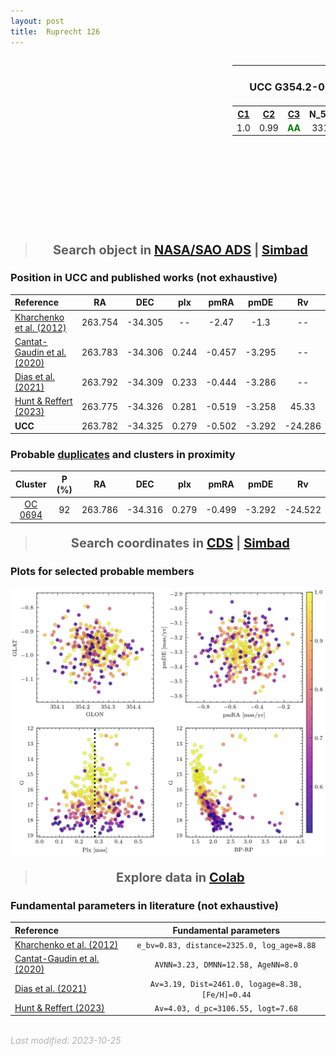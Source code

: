 ```yaml
---
layout: post
title:  Ruprecht 126
---
```


<div style="display: flex; justify-content: space-between;">
 <div style="text-align: center;">
 <!-- Left block -->
 <div id="aladin-lite-div" style="width:355px;height:250px;"></div>
 <script type="text/javascript" src="https://aladin.cds.unistra.fr/AladinLite/api/v3/latest/aladin.js" charset="utf-8"></script>
 <script type="text/javascript">
   let aladin;
   A.init.then(() => {
      aladin = A.aladin('#aladin-lite-div', {survey: "P/DSS2/color", fov:0.14, target: "263.782 -34.325"});
   });
 </script>
</div>
<!-- Left block -->

<table style="text-align: center; width:355px;height:250px;">
  <!-- Row 1 (title) -->
  <tr>
    <td colspan="5"><h3>UCC G354.2-00.9a</h3></td>
  </tr>
  <!-- Row 2 -->
  <tr>
    <th><a href="https://ucc.ar/faq#what-are-the-c1-c2-and-c3-parameters" title="Photometric class">C1</a></th>
    <th><a href="https://ucc.ar/faq#what-are-the-c1-c2-and-c3-parameters" title="Density class">C2</a></th>
    <th><a href="https://ucc.ar/faq#what-are-the-c1-c2-and-c3-parameters" title="Combined class">C3</a></th>
    <th><div title="Stars with membership probability >50%">N_50</div></th>
    <th><div title="Radius that contains half the members [arcmin]">r_50</div></th>
  </tr>
  <!-- Row 3 -->
  <tr>
    <td>1.0</td>
    <td>0.99</td>
    <td><span style="color: green; font-weight: bold;">A</span><span style="color: green; font-weight: bold;">A</span></td>
    <td>331</td>
    <td>4.2</td>
  </tr>
</table>
</div>

> <p style="text-align:center; font-weight: bold; font-size:20px">Search object in <a href="https://ui.adsabs.harvard.edu/search/q=%20collection%3Aastronomy%20body%3A%22Ruprecht%20126%22&sort=date%20desc%2C%20bibcode%20desc&p_=0" target="_blank">NASA/SAO ADS</a> | <a href="https://simbad.cds.unistra.fr/simbad/sim-id-refs?Ident=ruprecht126" target="_blank">Simbad</a></p>


### Position in UCC and published works (not exhaustive)

| Reference    | RA    | DEC   | plx  | pmRA  | pmDE   |  Rv  |
| :---         | :---: | :---: | :---: | :---: | :---: | :---: |
|[Kharchenko et al. (2012)](https://ui.adsabs.harvard.edu/abs/2012A%26A...543A.156K) | 263.754 | -34.305 | -- | -2.47 | -1.3 | -- |
|[Cantat-Gaudin et al. (2020)](https://ui.adsabs.harvard.edu/abs/2020A%26A...640A...1C) | 263.783 | -34.306 | 0.244 | -0.457 | -3.295 | -- |
|[Dias et al. (2021)](https://ui.adsabs.harvard.edu/abs/2021MNRAS.504..356D) | 263.792 | -34.309 | 0.233 | -0.444 | -3.286 | -- |
|[Hunt & Reffert (2023)](https://ui.adsabs.harvard.edu/abs/2023arXiv230313424H/abstract) | 263.775 | -34.326 | 0.281 | -0.519 | -3.258 | 45.33 |
| **UCC** |263.782 | -34.325 | 0.279 | -0.502 | -3.292 | -24.286 |


### Probable <a href="https://ucc.ar/faq#probable-duplicates" title="See FAQ for definition of proximity">duplicates</a> and clusters in proximity

| Cluster | P (%) | RA    | DEC   | plx   | pmRA  | pmDE  | Rv    |
| :---:   | :---: | :---: | :---: | :---: | :---: | :---: | :---: |
|[OC 0694](https://ucc.ar/_clusters/oc0694/)| 92 | 263.786 | -34.316 | 0.279 | -0.499 | -3.292 | -24.522 |

> <p style="text-align:center; font-weight: bold; font-size:20px">Search coordinates in <a href="https://cdsportal.u-strasbg.fr/?target=263.782,-34.325" target="_blank">CDS</a> | <a href="https://simbad.cds.unistra.fr/mobile/object_list.html?coord=263.782%20-34.325&output=json&radius=5&userEntry=ruprecht126" target="_blank">Simbad</a></p>

### Plots for selected probable members

![CLUSTER](https://raw.githubusercontent.com/ucc23/Q4N/main/plots/ruprecht126.webp)


> <p style="text-align:center; font-weight: bold; font-size:20px">Explore data in <a href="https://colab.research.google.com/github/UCC23/Q4N/blob/master/notebooks/ruprecht126.ipynb" target="_blank">Colab</a></p>


### Fundamental parameters in literature (not exhaustive)

| Reference |  Fundamental parameters |
| :---         |     :---:      |
| [Kharchenko et al. (2012)](https://ui.adsabs.harvard.edu/abs/2012A%26A...543A.156K) | `e_bv=0.83, distance=2325.0, log_age=8.88` |
| [Cantat-Gaudin et al. (2020)](https://ui.adsabs.harvard.edu/abs/2020A%26A...640A...1C) | `AVNN=3.23, DMNN=12.58, AgeNN=8.0` |
| [Dias et al. (2021)](https://ui.adsabs.harvard.edu/abs/2021MNRAS.504..356D) | `Av=3.19, Dist=2461.0, logage=8.38, [Fe/H]=0.44` |
| [Hunt & Reffert (2023)](https://ui.adsabs.harvard.edu/abs/2023arXiv230313424H/abstract) | `Av=4.03, d_pc=3106.55, logt=7.68` |

<br>
<font color="b3b1b1"><i>Last modified: 2023-10-25</i></font>
